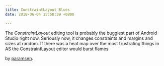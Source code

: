```yaml
---
title: ConstraintLayout Blues
date: 2018-06-04 15:58:39 +0800

---
```

The _ConstraintLayout_ editing tool is probably the buggiest part of Android Studio right now. Seriously now, it changes constraints and margins and sizes at random. If there was a heat map over the most frustrating things in AS the ConstraintLayout editor would burst flames

by [paramsen](https://old.reddit.com/user/paramsen).